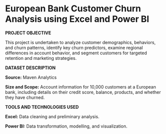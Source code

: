 # European Bank Customer Churn Analysis using Excel and Power BI
**PROJECT OBJECTIVE**

This project is undertaken to analyze customer demographics, behaviors, and churn patterns, identify key churn predictors, examine regional differences in account behavior, and segment customers for targeted retention and marketing strategies.

**DATASET DESCRIPTION**

**Source:** Maven Analytics

**Size and Scope:** Account information for 10,000 customers at a European bank, including details on their credit score, balance, products, and whether they have churned.

**TOOLS AND TECHNOLOGIES USED**

**Excel:** Data cleaning and preliminary analysis.

**Power BI:** Data transformation, modelling, and visualization.
